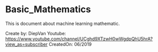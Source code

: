 # Basic_Mathematics

This is document about machine learning mathematic.

Create by: DiepVan
Youtube: https://www.youtube.com/channel/UCghd9XTzwH0wWgdpQhU5hrA?view_as=subscriber
CreatedOn: 06/2019
